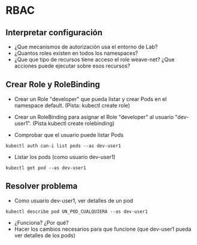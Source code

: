 # RBAC

## Interpretar configuración

  * ¿Que mecanismos de autorización usa el entorno de Lab?
  * ¿Quantos roles existen en todos los namespaces?
  * ¿Que que tipo de recursos tiene acceso el role weave-net? ¿Que acciones puede ejecutar sobre esos recursos?

## Crear Role y RoleBinding

  * Crear un Role "developer" que pueda listar y crear Pods en el namespace default. (Pista: kubectl create role)

  * Crear un RoleBinding para asignar el Role "developer" al usuario "dev-user1". (Pista kubectl create rolebinding)

  * Comprobar que el usuario puede listar Pods

```
kubectl auth can-i list pods --as dev-user1
```

  * Listar los pods (como usuario dev-user1)

```
kubectl get pod --as dev-user1
```

## Resolver problema

  * Como usuario dev-user1, ver detalles de un pod

```
kubectl describe pod UN_POD_CUALQUIERA --as dev-user1
```

  * ¿Funciona? ¿Por qué?
  * Hacer los cambios necesarios para que funcione (que dev-user1 pueda ver detalles de los pods)
